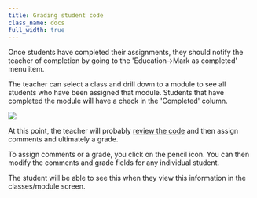 ```yaml
---
title: Grading student code
class_name: docs
full_width: true
---
```


Once students have completed their assignments, they should notify the teacher of completion by going to the 'Education->Mark as completed' menu item. 

The teacher can select a class and drill down to a module to see all students who have been assigned that module. Students that have completed the module will have a check in the 'Completed' column. 

![](docs/education/class-grade.png)

At this point, the teacher will probably [review the code](./view-student-code) and then assign comments and ultimately a grade.

To assign comments or a grade, you click on the pencil icon. You can then modify the comments and grade fields for any individual student.

The student will be able to see this when they view this information in the classes/module screen.

